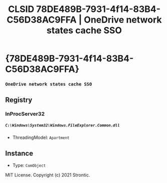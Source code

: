 ﻿---
title: "CLSID 78DE489B-7931-4f14-83B4-C56D38AC9FFA | OneDrive network states cache SSO"
excerpt: What is COM-Object CLSID 78DE489B-7931-4f14-83B4-C56D38AC9FFA?
---

# {78DE489B-7931-4f14-83B4-C56D38AC9FFA}

### `OneDrive network states cache SSO`

## Registry


### InProcServer32

##### `C:\Windows\System32\Windows.FileExplorer.Common.dll`
* ThreadingModel: `Apartment`

## Instance

* Type: `ComObject`

MIT License. Copyright (c) 2021 Strontic.


